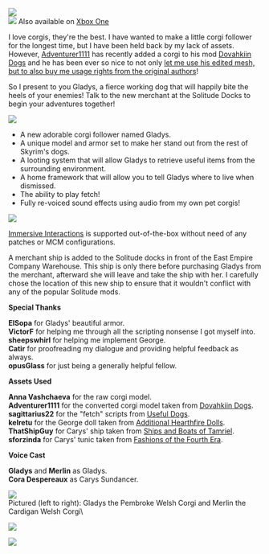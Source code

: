 ![](https://raw.githubusercontent.com/PierreDespereaux/PierreDespereaux/master/assets/images/banners/Gladys%20the%20Corgi.png)\
[![](https://raw.githubusercontent.com/PierreDespereaux/PierreDespereaux/master/assets/images/Xbox%20Tiny.png)](https://bethesda.net/en/mods/skyrim/mod-detail/4217662) Also available on [Xbox One](https://bethesda.net/en/mods/skyrim/mod-detail/4217662)

I love corgis, they're the best. I have wanted to make a little corgi follower for the longest time, but I have been held back by my lack of assets. However, [Adventurer1111](https://www.nexusmods.com/skyrimspecialedition/users/49731726) has recently added a corgi to his mod [Dovahkiin Dogs](https://www.nexusmods.com/skyrimspecialedition/mods/40885) and he has been ever so nice to not only [let me use his edited mesh, but to also buy me usage rights from the original authors](https://raw.githubusercontent.com/PierreDespereaux/PierreDespereaux/master/assets/images/gladys/Corgi%20Permissions.PNG)!

So I present to you Gladys, a fierce working dog that will happily bite the heels of your enemies! Talk to the new merchant at the Solitude Docks to begin your adventures together!

![](https://raw.githubusercontent.com/PierreDespereaux/PierreDespereaux/master/assets/images/banners/Features.png)

-   A new adorable corgi follower named Gladys.
-   A unique model and armor set to make her stand out from the rest of Skyrim's dogs.
-   A looting system that will allow Gladys to retrieve useful items from the surrounding environment.
-   A home framework that will allow you to tell Gladys where to live when dismissed.
-   The ability to play fetch!
-   Fully re-voiced sound effects using audio from my own pet corgis!

![](https://raw.githubusercontent.com/PierreDespereaux/PierreDespereaux/master/assets/images/banners/Compatibility.png)

[Immersive Interactions](https://www.nexusmods.com/skyrimspecialedition/mods/47670)﻿ is supported out-of-the-box without need of any patches or MCM configurations.

A merchant ship is added to the Solitude docks in front of the East Empire Company Warehouse. This ship is only there before purchasing Gladys from the merchant, afterward she will leave and take the ship with her. I carefully chose the location of this new ship to ensure that it wouldn't conflict with any of the popular Solitude mods. 

**Special Thanks**

**ElSopa** for Gladys' beautiful armor.\
**VictorF** for helping me through all the scripting nonsense I got myself into.\
**sheepswhirl** for helping me implement George.\
**Catir** for proofreading my dialogue and providing helpful feedback as always.\
**opusGlass** for just being a generally helpful fellow.

**Assets Used**

**Anna Vashchaeva** for the raw corgi model.\
**Adventurer1111** for the converted corgi model taken from [Dovahkiin Dogs](https://www.nexusmods.com/skyrimspecialedition/mods/40885).\
**sagittarius22** for the "fetch" scripts from [Useful Dogs](https://www.nexusmods.com/skyrimspecialedition/mods/1666).\
**kelretu** for the George doll taken from [Additional Hearthfire Dolls](https://www.nexusmods.com/skyrimspecialedition/mods/46930).\
**ThatShipGuy** for Carys' ship taken from [Ships and Boats of Tamriel](https://www.nexusmods.com/skyrimspecialedition/mods/41653).\
**sforzinda** for Carys' tunic taken from [Fashions of the Fourth Era](https://sforzmods.tumblr.com/sse_fashions).

**Voice Cast**

**Gladys** and **Merlin** as Gladys.\
**Cora Despereaux** as Carys Sundancer.

![](https://raw.githubusercontent.com/PierreDespereaux/PierreDespereaux/master/assets/images/banners/Gladys%20Voice%20Cast.jpg)\
Pictured (left to right): Gladys the Pembroke Welsh Corgi and Merlin the Cardigan Welsh Corgi\
  
![](https://raw.githubusercontent.com/PierreDespereaux/PierreDespereaux/master/assets/images/banners/My%20Mods.png)

[![](https://raw.githubusercontent.com/PierreDespereaux/PierreDespereaux/master/assets/images/banners/Master.png)](https://www.nexusmods.com/users/61720101)
